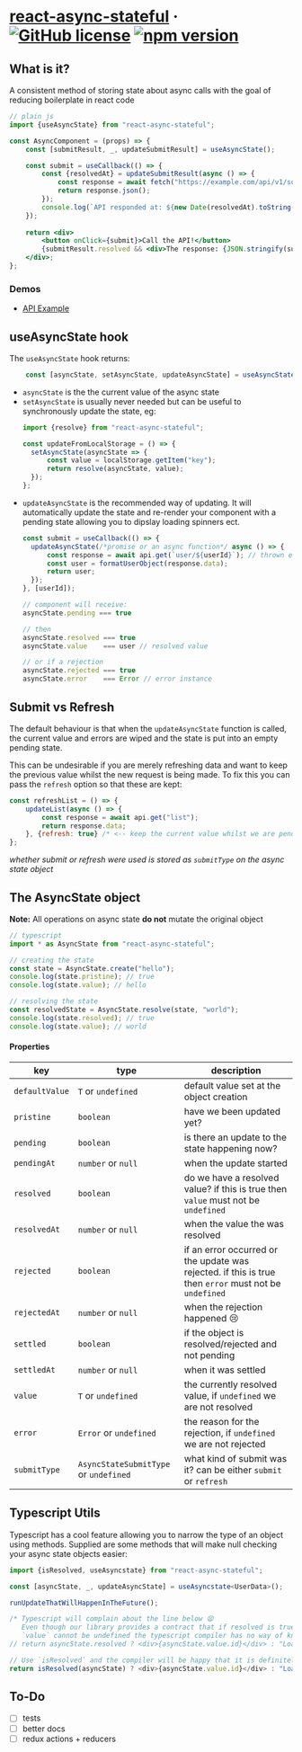 # [react-async-stateful](https://github.com/Censkh/react-async-stateful/) &middot; [![GitHub license](https://img.shields.io/badge/license-MIT-blue.svg)](https://github.com/Censkh/react-async-stateful/blob/master/LICENSE) [![npm version](https://img.shields.io/npm/v/react-async-stateful.svg?style=flat)](https://www.npmjs.com/package/react-async-stateful)

## What is it?

A consistent method of storing state about async calls with the goal of reducing boilerplate in react code

```jsx harmony
// plain js
import {useAsyncState} from "react-async-stateful";

const AsyncComponent = (props) => {
    const [submitResult, _, updateSubmitResult] = useAsyncState();    

    const submit = useCallback(() => {
        const {resolvedAt} = updateSubmitResult(async () => {
            const response = await fetch("https://example.com/api/v1/squeal-loudly");
            return response.json();
        });
        console.log(`API responded at: ${new Date(resolvedAt).toString()}`)
    });
    
    return <div>
        <button onClick={submit}>Call the API!</button>
        {submitResult.resolved && <div>The response: {JSON.stringify(submitResult.value)}</div>}
    </div>;
};
```

### Demos

- [API Example](https://react-async-stateful.netlify.com/api)

## useAsyncState hook

The `useAsyncState` hook returns:

```jsx harmony
    const [asyncState, setAsyncState, updateAsyncState] = useAsyncState(defaultValue);
``` 

- `asyncState` is the the current value of the async state
- `setAsyncState` is usually never needed but can be useful to synchronously update the state, eg:
    ```jsx harmony
  import {resolve} from "react-async-stateful";

  const updateFromLocalStorage = () => {
      setAsyncState(asyncState => {
          const value = localStorage.getItem("key");
          return resolve(asyncState, value);
      });
  };
    ```
- `updateAsyncState` is the recommended way of updating. It will automatically update the state and re-render your component with a pending state allowing you to dipslay loading spinners ect.
    ```jsx harmony
  const submit = useCallback(() => {
      updateAsyncState(/*promise or an async function*/ async () => {
          const response = await api.get(`user/${userId}`); // thrown errors are automatically handled
          const user = formatUserObject(response.data);
          return user;
      });
  }, [userId]);
  
  // component will receive:
  asyncState.pending === true
  
  // then
  asyncState.resolved === true
  asyncState.value    === user // resolved value
  
  // or if a rejection
  asyncState.rejected === true
  asyncState.error    === Error // error instance
    ```

## Submit vs Refresh

The default behaviour is that when the `updateAsyncState` function is called, the current value and errors are wiped and the state is put into an empty pending state.

This can be undesirable if you are merely refreshing data and want to keep the previous value whilst the new request is being made. To fix this you can pass the `refresh` option so that these are kept:

```jsx harmony
const refreshList = () => {
    updateList(async () => {
        const response = await api.get("list");
        return response.data;
    }, {refresh: true} /* <-- keep the current value whilst we are pending */);
};
```

_whether submit or refresh were used is stored as `submitType` on the async state object_

## The AsyncState object

**Note:** All operations on async state **do not** mutate the original object

```typescript jsx
// typescript
import * as AsyncState from "react-async-stateful";

// creating the state
const state = AsyncState.create("hello");
console.log(state.pristine); // true
console.log(state.value); // hello

// resolving the state
const resolvedState = AsyncState.resolve(state, "world");
console.log(state.resolved); // true
console.log(state.value); // world

```

#### Properties

| key            | type                                  | description
| ---            | ---                                   | --- 
| `defaultValue` | `T` or `undefined`                    | default value set at the object creation    
| `pristine`     | `boolean`                             | have we been updated yet?
| `pending`      | `boolean`                             | is there an update to the state happening now?
| `pendingAt`    | `number` or `null`                    | when the update started
| `resolved`     | `boolean`                             | do we have a resolved value? if this is true then `value` must not be `undefined`
| `resolvedAt`   | `number` or `null`                    | when the value the was resolved    
| `rejected`     | `boolean`                             | if an error occurred or the update was rejected. if this is true then `error` must not be `undefined`
| `rejectedAt`   | `number` or `null`                    | when the rejection happened 😢
| `settled`      | `boolean`                             | if the object is resolved/rejected and not pending
| `settledAt`    | `number` or `null`                    | when it was settled
| `value`        | `T` or `undefined`                    | the currently resolved value, if `undefined` we are not resolved    
| `error`        | `Error` or `undefined`                | the reason for the rejection, if `undefined` we are not rejected        
| `submitType`   | `AsyncStateSubmitType` or `undefined` | what kind of submit was it? can be either `submit` or `refresh`                        

## Typescript Utils

Typescript has a cool feature allowing you to narrow the type of an object using methods. Supplied are some methods that will make null checking your async state objects easier:

```typescript jsx
import {isResolved, useAsyncstate} from "react-async-stateful";

const [asyncState, _, updateAsyncState] = useAsyncstate<UserData>();

runUpdateThatWillHappenInTheFuture();

/* Typescript will complain about the line below 😫 
   Even though our library provides a contract that if resolved is true
   `value` cannot be undefined the typescript compiler has no way of knowing this! */
// return asyncState.resolved ? <div>{asyncState.value.id}</div> : "Loading";

// Use `isResolved` and the compiler will be happy that it is definitely present:
return isResolved(asyncState) ? <div>{asyncState.value.id}</div> : "Loading";
```

## To-Do

- [ ] tests
- [ ] better docs
- [ ] redux actions + reducers